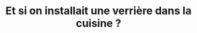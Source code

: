 ---
  template: 0
  type: "0"
  titre: "Et si on installait une verrière dans la cuisine ?"
  titreMEA: "Une verrière dans la cuisine "
  surTitre: "Une verrière dans la cuisine "
  tempsLecture: ""
  libelleType: "Texte"
  url: "/c/magazine/une-verrière-dans-la-cuisine"
  thematiques: ""
  piecesHabitation: ""
  produits: ""
  sujets: ""
  tags: ""
  visuelMea: null
  visuelDesktop: 
    url: "/img/contrib/30ed7cf663802267/cuisine[2].jpg"
    alt: "cuisine"
  visuelMobile: null
  title: "Et si on installait une verrière dans la cuisine ?"
  permalink: "articles//c/magazine/une-verrière-dans-la-cuisine"
  layout: "post"
  lang: "fr-fr"
---